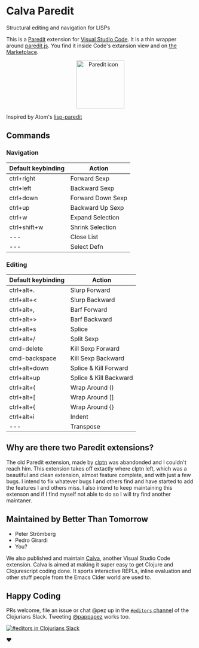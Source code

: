 # Calva Paredit

Structural editing and navigation for LISPs

This is a [Paredit](http://mumble.net/~campbell/emacs/paredit.el) extension for [Visual Studio Code](https://code.visualstudio.com). It is a thin wrapper around [paredit.js](http://robert.kra.hn/projects/paredit-js). You find it inside Code's extansion view and on [the Marketplace](https://marketplace.visualstudio.com/items?itemName=cospaia.paredit-revived).

<p align="center">
<a href="https://marketplace.visualstudio.com/items?itemName=cospaia.paredit-revived"><img width="128px" height="128px" src="https://github.com/PEZ/paredit-for-vscode/raw/master/assets/paredit.png" title="Paredit icon"></img></a>
</p>

Inspired by Atom's [lisp-paredit](https://github.com/jonspalding/lisp-paredit)

## Commands

### Navigation

Default keybinding | Action
------------------ | ------
ctrl+right         | Forward Sexp
ctrl+left          | Backward Sexp
ctrl+down          | Forward Down Sexp
ctrl+up            | Backward Up Sexp
ctrl+w             | Expand Selection
ctrl+shift+w       | Shrink Selection
---                | Close List
---                | Select Defn

### Editing

Default keybinding | Action
------------------ | ------
ctrl+alt+.         | Slurp Forward
ctrl+alt+<         | Slurp Backward
ctrl+alt+,         | Barf Forward
ctrl+alt+>         | Barf Backward
ctrl+alt+s         | Splice
ctrl+alt+/         | Split Sexp
cmd-delete         | Kill Sexp Forward
cmd-backspace      | Kill Sexp Backward
ctrl+alt+down      | Splice & Kill Forward
ctrl+alt+up        | Splice & Kill Backward
ctrl+alt+(         | Wrap Around ()
ctrl+alt+[         | Wrap Around []
ctrl+alt+{         | Wrap Around {}
ctrl+alt+i         | Indent
---                | Transpose

## Why are there two Paredit extensions?

The old Paredit extension, made by [clptn](https://github.com/clptn/code-paredit) was abandonded and I couldn't reach him. This extension takes off extactly where clptn left, which was a beautiful and clean extension, almost feature complete, and with just a few bugs. I intend to fix whatever bugs I and others find and have started to add the features I and others miss. I also intend to keep maintaining this extenson and if I find myself not able to do so I will try find another maintaner.

## Maintained by Better Than Tomorrow

* Peter Strömberg
* Pedro Girardi
* You?


We also published and maintain [Calva](https://marketplace.visualstudio.com/items?itemName=cospaia.clojure4vscode), another Visual Studio Code extension. Calva is aimed at making it super easy to get Clojure and Clojurescript coding done. It sports interactive REPLs, inline evaluation and other stuff people from the Emacs Cider world are used to.

## Happy Coding

PRs welcome, file an issue or chat @pez up in the [`#editors` channel](https://clojurians.slack.com/messages/editors/) of the Clojurians Slack. Tweeting [@pappapez](https://twitter.com/pappapez) works too.

[![#editors in Clojurians Slack](https://img.shields.io/badge/clojurians-editors-blue.svg?logo=slack)](https://clojurians.slack.com/messages/editors/)

❤️
